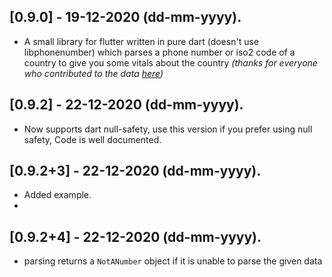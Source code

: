 ## [0.9.0] - 19-12-2020 (dd-mm-yyyy).

* A small library for flutter written in pure dart (doesn't use libphonenumber) which parses a phone number or iso2 code of a country to give you some vitals about the country *(thanks for everyone who contributed to the data [here](https://gist.github.com/Goles/3196253))*

## [0.9.2] - 22-12-2020 (dd-mm-yyyy).

* Now supports dart null-safety, use this version if you prefer using null safety, Code is well documented.

## [0.9.2+3] - 22-12-2020 (dd-mm-yyyy).

* Added example.
* 
## [0.9.2+4] - 22-12-2020 (dd-mm-yyyy).

* parsing returns a `NotANumber` object if it is unable to parse the given data

